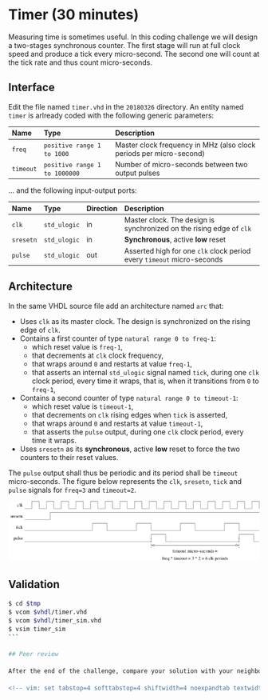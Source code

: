 <!-- MASTER-ONLY: DO NOT MODIFY THIS FILE-->
# Timer (30 minutes)

Measuring time is sometimes useful. In this coding challenge we will design a two-stages synchronous counter. The first stage will run at full clock speed and produce a tick every micro-second. The second one will count at the tick rate and thus count micro-seconds.

## Interface

Edit the file named `timer.vhd` in the `20180326` directory. An entity named `timer` is arlready coded with the following generic parameters:

| Name       | Type                            | Description                                                         |
| :----      | :----                           | :----                                                               |
| `freq`     | `positive range 1 to 1000`      | Master clock frequency in MHz (also clock periods per micro-second) |
| `timeout`  | `positive range 1 to 1000000`   | Number of micro-seconds between two output pulses                   |

... and the following input-output ports:

| Name       | Type         | Direction | Description                                                              |
| :----      | :----        | :----     | :----                                                                    |
| `clk`      | `std_ulogic` | in        | Master clock. The design is synchronized on the rising edge of `clk`     |
| `sresetn`  | `std_ulogic` | in        | **Synchronous**, active **low** reset                                    |
| `pulse`    | `std_ulogic` | out       | Asserted high for one `clk` clock period every `timeout` micro-seconds   |

## Architecture

In the same VHDL source file add an architecture named `arc` that:

* Uses `clk` as its master clock. The design is synchronized on the rising edge of `clk`.
* Contains a first counter of type `natural range 0 to freq-1`:
    * which reset value is `freq-1`,
    * that decrements at `clk` clock frequency,
    * that wraps around `0` and restarts at value `freq-1`,
    * that asserts an internal `std_ulogic` signal named `tick`, during one `clk` clock period, every time it wraps, that is, when it transitions from `0` to `freq-1`,
* Contains a second counter of type `natural range 0 to timeout-1`:
    * which reset value is `timeout-1`,
    * that decrements on `clk` rising edges when `tick` is asserted,
    * that wraps around `0` and restarts at value `timeout-1`,
    * that asserts the `pulse` output, during one `clk` clock period, every time it wraps.
* Uses `sresetn` as its **synchronous**, active **low** reset to force the two counters to their reset values.

The `pulse` output shall thus be periodic and its period shall be `timeout` micro-seconds. The figure below represents the `clk`, `sresetn`, `tick` and `pulse` signals for `freq=3` and `timeout=2`.

![The timer](figures/timer.png)

## Validation

````bash
$ cd $tmp
$ vcom $vhdl/timer.vhd
$ vcom $vhdl/timer_sim.vhd
$ vsim timer_sim
```

## Peer review

After the end of the challenge, compare your solution with your neighbours'.

<!-- vim: set tabstop=4 softtabstop=4 shiftwidth=4 noexpandtab textwidth=0: -->
